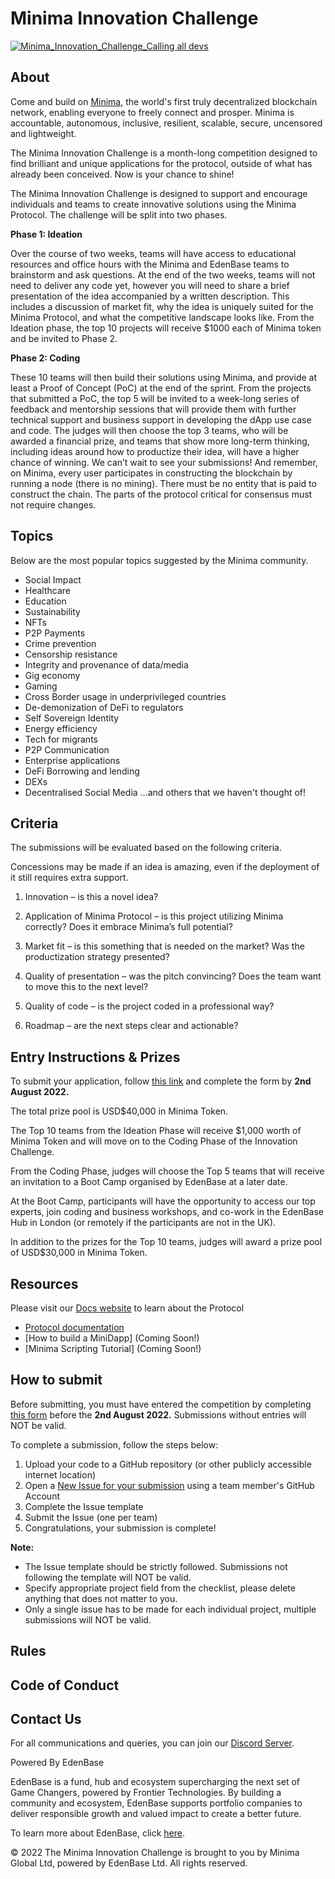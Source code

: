 # Minima Innovation Challenge
[![Minima_Innovation_Challenge_Calling all devs](https://user-images.githubusercontent.com/92978315/177553115-5a2ada7f-b7fd-46ad-9fd3-abc559ad1ccf.png)](https://innovation.minima.global/)

## About
Come and build on [Minima](https://www.minima.global/), the world's first truly decentralized blockchain network, enabling everyone to freely connect and prosper. Minima is accountable, autonomous, inclusive, resilient, scalable, secure, uncensored and lightweight.

The Minima Innovation Challenge is a month-long competition designed to find brilliant and unique applications for the protocol, outside of what has already been conceived. Now is your chance to shine!

The Minima Innovation Challenge is designed to support and encourage individuals and teams to create innovative solutions using the Minima Protocol. The challenge will be split into two phases.

**Phase 1: Ideation**

Over the course of two weeks, teams will have access to educational resources and office hours with the Minima and EdenBase teams to brainstorm and ask questions. At the end of the two weeks, teams will not need to deliver any code yet, however you will need to share a brief presentation of the idea accompanied by a written description. This includes a discussion of market fit, why the idea is uniquely suited for the Minima Protocol, and what the competitive landscape looks like. From the Ideation phase, the top 10 projects will receive $1000 each of Minima token and be invited to Phase 2.

**Phase 2: Coding**

These 10 teams will then build their solutions using Minima, and provide at least a Proof of Concept (PoC) at the end of the sprint. From the projects that submitted a PoC, the top 5 will be invited to a week-long series of feedback and mentorship sessions that will provide them with further technical support and business support in developing the dApp use case and code. The judges will then choose the top 3 teams, who will be awarded a financial prize, and teams that show more long-term thinking, including ideas around how to productize their idea, will have a higher chance of winning. We can’t wait to see your submissions! And remember, on Minima, every user participates in constructing the blockchain by running a node (there is no mining). There must be no entity that is paid to construct the chain. The parts of the protocol critical for consensus must not require changes.

## Topics

Below are the most popular topics suggested by the Minima community. 

- Social Impact 
- Healthcare
- Education 
- Sustainability 
- NFTs 
- P2P Payments 
- Crime prevention 
- Censorship resistance 
- Integrity and provenance of data/media 
- Gig economy 
- Gaming 
- Cross Border usage in underprivileged countries 
- De-demonization of DeFi to regulators
- Self Sovereign Identity 
- Energy efficiency
- Tech for migrants  
- P2P Communication 
- Enterprise applications 
- DeFi Borrowing and lending 
- DEXs 
- Decentralised Social Media
...and others that we haven't thought of!

## Criteria
The submissions will be evaluated based on the following criteria.

Concessions may be made if an idea is amazing, even if the deployment of it still requires extra support.

1. Innovation – is this a novel idea?

2. Application of Minima Protocol – is this project utilizing Minima correctly? Does it embrace Minima’s full potential? 

3. Market fit – is this something that is needed on the market? Was the productization strategy presented?

4. Quality of presentation – was the pitch convincing? Does the team want to move this to the next level?

5. Quality of code – is the project coded in a professional way?

6. Roadmap – are the next steps clear and actionable?

## Entry Instructions & Prizes
To submit your application, follow [this link](https://docs.google.com/forms/d/e/1FAIpQLSdW-r1iTN2JUxaLhKZxLj4FgRnIF6yZWAXB30hj4c-vwaNuPw/viewform) and complete the form by **2nd August 2022.**

The total prize pool is USD$40,000 in Minima Token.

The Top 10 teams from the Ideation Phase will receive $1,000 worth of Minima Token and will move on to the Coding Phase of the Innovation Challenge.

From the Coding Phase, judges will choose the Top 5 teams that will receive an invitation to a Boot Camp organised by EdenBase at a later date.

At the Boot Camp, participants will have the opportunity to access our top experts, join coding and business workshops, and co-work in the EdenBase Hub in London (or remotely if the participants are not in the UK).

In addition to the prizes for the Top 10 teams, judges will award a prize pool of USD$30,000 in Minima Token.

## Resources
Please visit our [Docs website](https://docs.minima.global/) to learn about the Protocol

- [Protocol documentation](https://docs.minima.global/docs/learn/networkoverview/)
- [How to build a MiniDapp] (Coming Soon!)
- [Minima Scripting Tutorial] (Coming Soon!)

## How to submit

Before submitting, you must have entered the competition by completing [this form](https://docs.google.com/forms/d/e/1FAIpQLSdW-r1iTN2JUxaLhKZxLj4FgRnIF6yZWAXB30hj4c-vwaNuPw/viewform) before the **2nd August 2022.** Submissions without entries will NOT be valid.

To complete a submission, follow the steps below:

1. Upload your code to a GitHub repository (or other publicly accessible internet location)
2. Open a [New Issue for your submission](https://github.com/minima-global/innovation-challenge/issues/new/choose) using a team member's GitHub Account
3. Complete the Issue template 
4. Submit the Issue (one per team)
5. Congratulations, your submission is complete!

**Note:**
- The Issue template should be strictly followed. Submissions not following the template will NOT be valid.
- Specify appropriate project field from the checklist, please delete anything that does not matter to you.
- Only a single issue has to be made for each individual project, multiple submissions will NOT be valid.

## Rules

## Code of Conduct

## Contact Us
For all communications and queries, you can join our [Discord Server](https://discord.gg/ztnSCaAMye).


Powered By EdenBase

EdenBase is a fund, hub and ecosystem supercharging the next set of Game Changers, powered by Frontier Technologies. By building a community and ecosystem, EdenBase supports portfolio companies to deliver responsible growth and valued impact to create a better future.

To learn more about EdenBase, click [here](https://edenbase.com/).

© 2022 The Minima Innovation Challenge is brought to you by Minima Global Ltd, powered by EdenBase Ltd. All rights reserved.
